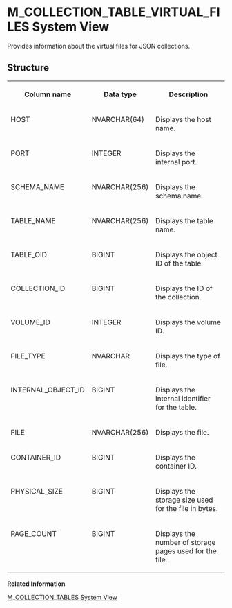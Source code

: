 <!-- loiocacf365d31424043af7333a4ac15ddc0 -->

# M\_COLLECTION\_TABLE\_VIRTUAL\_FILES System View

Provides information about the virtual files for JSON collections.



<a name="loiocacf365d31424043af7333a4ac15ddc0__section_thx_gtd_dbb"/>

## Structure


<table>
<tr>
<th valign="top">

Column name



</th>
<th valign="top">

Data type



</th>
<th valign="top">

Description



</th>
</tr>
<tr>
<td valign="top">

HOST



</td>
<td valign="top">

NVARCHAR\(64\)



</td>
<td valign="top">

Displays the host name.



</td>
</tr>
<tr>
<td valign="top">

PORT



</td>
<td valign="top">

INTEGER



</td>
<td valign="top">

Displays the internal port.



</td>
</tr>
<tr>
<td valign="top">

SCHEMA\_NAME



</td>
<td valign="top">

NVARCHAR\(256\)



</td>
<td valign="top">

Displays the schema name.



</td>
</tr>
<tr>
<td valign="top">

TABLE\_NAME



</td>
<td valign="top">

NVARCHAR\(256\)



</td>
<td valign="top">

Displays the table name.



</td>
</tr>
<tr>
<td valign="top">

TABLE\_OID



</td>
<td valign="top">

BIGINT



</td>
<td valign="top">

Displays the object ID of the table.



</td>
</tr>
<tr>
<td valign="top">

COLLECTION\_ID



</td>
<td valign="top">

BIGINT



</td>
<td valign="top">

Displays the ID of the collection.



</td>
</tr>
<tr>
<td valign="top">

VOLUME\_ID



</td>
<td valign="top">

INTEGER



</td>
<td valign="top">

Displays the volume ID.



</td>
</tr>
<tr>
<td valign="top">

FILE\_TYPE



</td>
<td valign="top">

NVARCHAR



</td>
<td valign="top">

Displays the type of file.



</td>
</tr>
<tr>
<td valign="top">

INTERNAL\_OBJECT\_ID



</td>
<td valign="top">

BIGINT



</td>
<td valign="top">

Displays the internal identifier for the table.



</td>
</tr>
<tr>
<td valign="top">

FILE



</td>
<td valign="top">

NVARCHAR\(256\)



</td>
<td valign="top">

Displays the file.



</td>
</tr>
<tr>
<td valign="top">

CONTAINER\_ID



</td>
<td valign="top">

BIGINT



</td>
<td valign="top">

Displays the container ID.



</td>
</tr>
<tr>
<td valign="top">

PHYSICAL\_SIZE



</td>
<td valign="top">

BIGINT



</td>
<td valign="top">

Displays the storage size used for the file in bytes.



</td>
</tr>
<tr>
<td valign="top">

PAGE\_COUNT



</td>
<td valign="top">

BIGINT



</td>
<td valign="top">

Displays the number of storage pages used for the file.



</td>
</tr>
</table>

**Related Information**  


[M\_COLLECTION\_TABLES System View](m-collection-tables-system-view-0976863.md "Provides information about JSON collections.")

